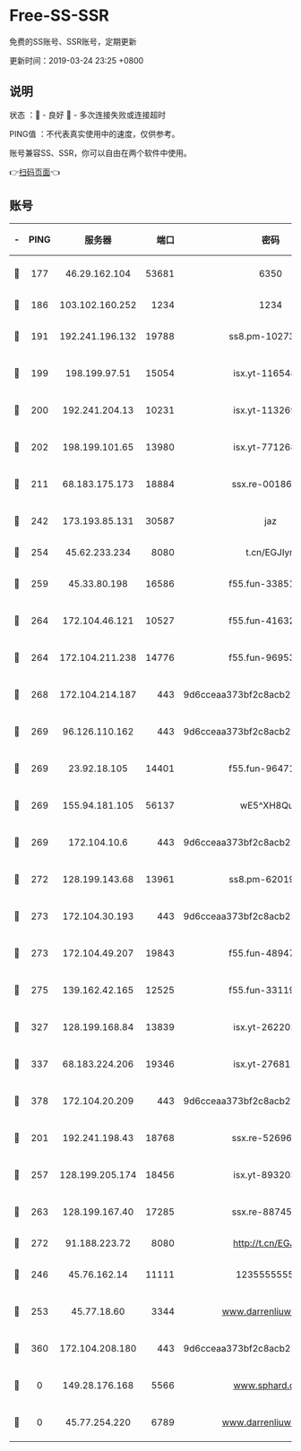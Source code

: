 # Free-SS-SSR

免费的SS账号、SSR账号，定期更新

更新时间：2019-03-24 23:25 +0800

## 说明

状态     ：🙂 - 良好 🙁 - 多次连接失败或连接超时

PING值   ：不代表真实使用中的速度，仅供参考。

账号兼容SS、SSR，你可以自由在两个软件中使用。

👉[扫码页面](https://liesauer.github.io/Free-SS-SSR/)👈

## 账号

|-|PING|服务器|端口|密码|加密方式|区域|
|:----:|:----:|:-----:|-----:|:----:|:----:|:----:|
|🙂|177|46.29.162.104|53681|6350|aes-128-ctr|RU|
|🙂|186|103.102.160.252|1234|1234|rc4-md5|JP|
|🙂|191|192.241.196.132|19788|ss8.pm-10273519|aes-256-cfb|US|
|🙂|199|198.199.97.51|15054|isx.yt-11654879|aes-256-cfb|US|
|🙂|200|192.241.204.13|10231|isx.yt-11326913|aes-256-cfb|US|
|🙂|202|198.199.101.65|13980|isx.yt-77126897|aes-256-cfb|US|
|🙂|211|68.183.175.173|18884|ssx.re-00186706|aes-256-cfb|US|
|🙂|242|173.193.85.131|30587|jaz|aes-256-cfb|US|
|🙂|254|45.62.233.234|8080|t.cn/EGJIyrl|rc4-md5|CA|
|🙂|259|45.33.80.198|16586|f55.fun-33851911|aes-256-cfb|US|
|🙂|264|172.104.46.121|10527|f55.fun-41632865|aes-256-cfb|SG|
|🙂|264|172.104.211.238|14776|f55.fun-96953880|aes-256-cfb|US|
|🙂|268|172.104.214.187|443|9d6cceaa373bf2c8acb22e60b6a58be6|aes-256-cfb|US|
|🙂|269|96.126.110.162|443|9d6cceaa373bf2c8acb22e60b6a58be6|aes-256-cfb|US|
|🙂|269|23.92.18.105|14401|f55.fun-96471682|aes-256-cfb|US|
|🙂|269|155.94.181.105|56137|wE5^XH8Quw|aes-256-cfb|US|
|🙂|269|172.104.10.6|443|9d6cceaa373bf2c8acb22e60b6a58be6|aes-256-cfb|US|
|🙂|272|128.199.143.68|13961|ss8.pm-62019170|aes-256-cfb|SG|
|🙂|273|172.104.30.193|443|9d6cceaa373bf2c8acb22e60b6a58be6|aes-256-cfb|US|
|🙂|273|172.104.49.207|19843|f55.fun-48947292|aes-256-cfb|SG|
|🙂|275|139.162.42.165|12525|f55.fun-33119577|aes-256-cfb|SG|
|🙂|327|128.199.168.84|13839|isx.yt-26220217|aes-256-cfb|SG|
|🙂|337|68.183.224.206|19346|isx.yt-27681130|aes-256-cfb|SG|
|🙂|378|172.104.20.209|443|9d6cceaa373bf2c8acb22e60b6a58be6|aes-256-cfb|US|
|🙂|201|192.241.198.43|18768|ssx.re-52696687|aes-256-cfb|US|
|🙂|257|128.199.205.174|18456|isx.yt-89320378|aes-256-cfb|SG|
|🙂|263|128.199.167.40|17285|ssx.re-88745830|aes-256-cfb|SG|
|🙂|272|91.188.223.72|8080|http://t.cn/EGJIyrl|rc4-md5|RU|
|🙁|246|45.76.162.14|11111|123555555555|aes-256-cfb|SG|
|🙁|253|45.77.18.60|3344|www.darrenliuwei.com|aes-256-cfb|JP|
|🙁|360|172.104.208.180|443|9d6cceaa373bf2c8acb22e60b6a58be6|aes-256-cfb|US|
|🙁|0|149.28.176.168|5566|www.sphard.com|aes-256-cfb|AU|
|🙁|0|45.77.254.220|6789|www.darrenliuwei.com|aes-256-cfb|SG|
